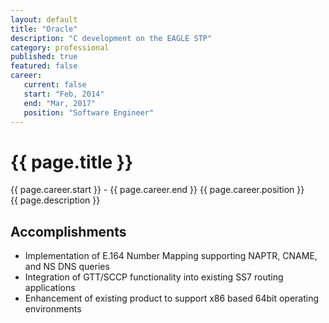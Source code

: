 ```yaml
---
layout: default
title: "Oracle"
description: "C development on the EAGLE STP"  
category: professional
published: true
featured: false
career:
   current: false
   start: "Feb, 2014"
   end: "Mar, 2017"
   position: "Software Engineer"
---
```


# {{ page.title }}
{{ page.career.start }} - {{ page.career.end }}  {{ page.career.position }}  
{{ page.description }}
## Accomplishments
* Implementation of E.164 Number Mapping supporting NAPTR, CNAME, and NS DNS queries  
* Integration of GTT/SCCP functionality into existing SS7 routing applications  
* Enhancement of existing product to support x86 based 64bit operating environments